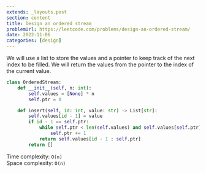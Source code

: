 ```yaml
---
extends: _layouts.post
section: content
title: Design an ordered stream
problemUrl: https://leetcode.com/problems/design-an-ordered-stream/
date: 2022-11-06
categories: [design]
---
```


We will use a list to store the values and a pointer to keep track of the next index to be filled. We will return the values from the pointer to the index of the current value.

```python
class OrderedStream:
    def __init__(self, n: int):
        self.values = [None] * n
        self.ptr = 0

    def insert(self, id: int, value: str) -> List[str]:
        self.values[id - 1] = value
        if id - 1 == self.ptr:
            while self.ptr < len(self.values) and self.values[self.ptr]:
                self.ptr += 1
            return self.values[id - 1 : self.ptr]
        return []
```

Time complexity: `O(n)` <br/>
Space complexity: `O(n)`